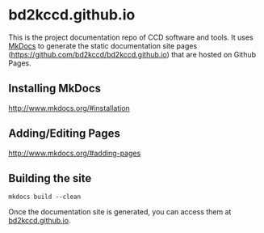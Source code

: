 # bd2kccd.github.io

This is the project documentation repo of CCD software and tools. It uses [MkDocs](http://www.mkdocs.org/) to generate the static documentation site pages (https://github.com/bd2kccd/bd2kccd.github.io) that are hosted on Github Pages.

## Installing MkDocs

http://www.mkdocs.org/#installation

## Adding/Editing Pages

http://www.mkdocs.org/#adding-pages

## Building the site

```
mkdocs build --clean
```

Once the documentation site is generated, you can access them at [bd2kccd.github.io](https://github.com/bd2kccd/bd2kccd.github.io).